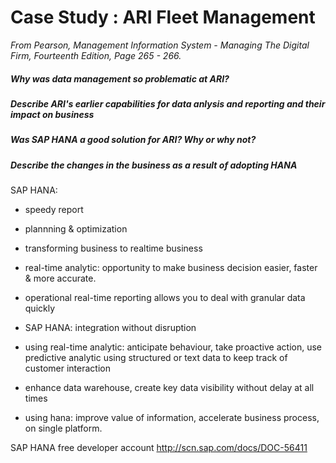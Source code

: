 # Case Study : ARI Fleet Management

*From Pearson, Management Information System - Managing The Digital Firm, Fourteenth Edition, Page 265 - 266.*

##### Why was data management so problematic at ARI?

##### Describe ARI's earlier capabilities for data anlysis and reporting and their impact on business

##### Was SAP HANA a good solution for ARI? Why or why not?

##### Describe the changes in the business as a result of adopting HANA

SAP HANA:

- speedy report
- plannning & optimization
- transforming business to realtime business
- real-time analytic: opportunity to make business decision easier, faster & more accurate.
- operational real-time reporting allows you to deal with granular data quickly
- SAP HANA: integration without disruption

- using real-time analytic: anticipate behaviour, take proactive action, use predictive analytic using structured or text data to keep track of customer interaction

- enhance data warehouse, create key data visibility without delay at all times

- using hana: improve value of information, accelerate business process, on single platform.

SAP HANA free developer account
http://scn.sap.com/docs/DOC-56411